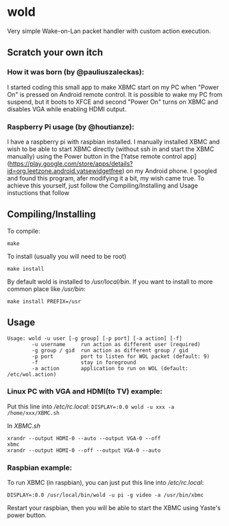 wold
====

Very simple Wake-on-Lan packet handler with custom action execution.

## Scratch your own itch
### How it was born (by @pauliuszaleckas):
I started coding this small app to make XBMC start on my PC when "Power On" is pressed on Android remote control.
It is possible to wake my PC from suspend, but it boots to XFCE and second "Power On" turns on XBMC and disables VGA
while enabling HDMI output.

### Raspberry Pi usage (by @houtianze):
I have a raspberry pi with raspbian installed. I manually installed XBMC and wish to be able to start XBMC directly (without ssh in and start the XBMC manually) using the Power button in the [Yatse remote control app] (https://play.google.com/store/apps/details?id=org.leetzone.android.yatsewidgetfree) on my Android phone. I googled and found this program, afer modifying it a bit, my wish came true. To achieve this yourself, just follow the Compiling/Installing and Usage instuctions that follow

## Compiling/Installing
To compile:

`make`

To install (usually you will need to be root)

`make install`

By default wold is installed to */usr/local/bin*.
If you want to install to more common place like */usr/bin*:

`make install PREFIX=/usr`

## Usage
```
Usage: wold -u user [-g group] [-p port] [-a action] [-f]
        -u username     run action as different user (required)
        -g group / gid  run action as different group / gid
        -p port         port to listen for WOL packet (default: 9)
        -f              stay in foreground
        -a action       application to run on WOL (default: /etc/wol.action)
```
### Linux PC with VGA and HDMI(to TV) example:
Put this line into */etc/rc.local*:
`DISPLAY=:0.0 wold -u xxx -a /home/xxx/XBMC.sh`

In *XBMC.sh*
```
xrandr --output HDMI-0 --auto --output VGA-0 --off
xbmc
xrandr --output HDMI-0 --off --output VGA-0 --auto
```

### Raspbian example:
To run XBMC (in raspbian), you can just put this line into */etc/rc.local*:

`DISPLAY=:0.0 /usr/local/bin/wold -u pi -g video -a /usr/bin/xbmc`

Restart your raspbian, then you will be able to start the XBMC using Yaste's power button.
